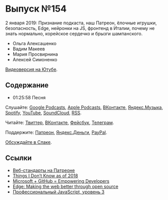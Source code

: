 # Выпуск №154

2 января 2019: Признание подкаста, наш Патреон, ёлочные игрушки, безопасность, Edge, нейронки на JS, фронтенд в Италии, почему не знать нормально, корейское сердечко и брызги шампанского.

- Ольга Алексашенко
- Вадим Макеев
- Мария Просвирнина
- Алексей Симоненко

[Видеоверсия на Ютубе](https://youtu.be/TjVwT5EgblE).

## Содержание

- 01:25:58 Песня

Слушайте: [Google Podcasts](https://podcasts.google.com/?feed=aHR0cHM6Ly93ZWItc3RhbmRhcmRzLnJ1L3BvZGNhc3QvZmVlZC8), [Apple Podcasts](https://podcasts.apple.com/podcast/id1080500016), [ВКонтакте](https://vk.com/podcasts-32017543), [Яндекс.Музыка](https://music.yandex.ru/album/6245956), [Spotify](https://open.spotify.com/show/3rzAcADjpBpXt73L0epTjV), [YouTube](https://www.youtube.com/playlist?list=PLMBnwIwFEFHcwuevhsNXkFTcadeX5R1Go), [SoundCloud](https://soundcloud.com/web-standards), [RSS](https://web-standards.ru/podcast/feed/).

Читайте: [Твиттер](https://twitter.com/webstandards_ru), [ВКонтакте](https://vk.com/webstandards_ru), [Фейсбук](https://www.facebook.com/webstandardsru), [Телеграм](https://t.me/webstandards_ru).

Поддержите: [Патреон](https://www.patreon.com/webstandards_ru), [Яндекс.Деньги](https://money.yandex.ru/to/41001119329753), [PayPal](https://www.paypal.me/pepelsbey).

[Обсуждайте в Слаке](http://slack.web-standards.ru/).

## Ссылки

- [Веб-стандарты на Патреоне](https://www.patreon.com/webstandards_ru)
- [Things I Don’t Know as of 2018](https://overreacted.io/things-i-dont-know-as-of-2018/)
- [Microsoft + GitHub = Empowering Developers](https://blogs.microsoft.com/blog/2018/06/04/microsoft-github-empowering-developers/)
- [Edge: Making the web better through open source](https://blogs.windows.com/windowsexperience/2018/12/06/microsoft-edge-making-the-web-better-through-more-open-source-collaboration/)
- [Профессиональный JavaScript, уровень 3](https://htmlacademy.ru/intensive/react)
